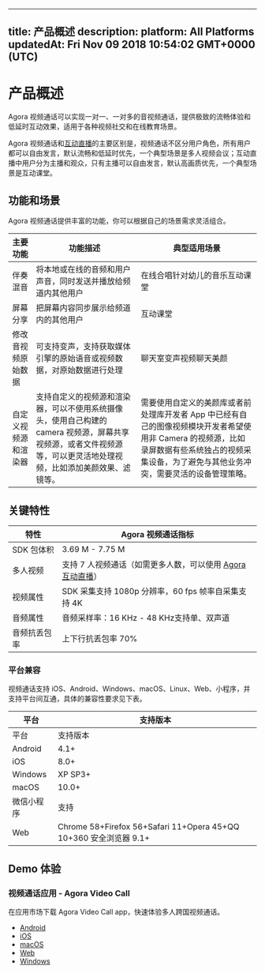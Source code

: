 
---
title: 产品概述
description: 
platform: All Platforms
updatedAt: Fri Nov 09 2018 10:54:02 GMT+0000 (UTC)
---
# 产品概述
Agora 视频通话可以实现一对一、一对多的音视频通话，提供极致的流畅体验和低延时互动效果，适用于各种视频社交和在线教育场景。

Agora 视频通话和[互动直播](https://docs.agora.io/cn/Interactive%20Broadcast/product_live?platform=All%20Platforms)的主要区别是，视频通话不区分用户角色，所有用户都可以自由发言，默认流畅和低延时优先，一个典型场景是多人视频会议；互动直播中用户分为主播和观众，只有主播可以自由发言，默认高画质优先，一个典型场景是互动课堂。

## 功能和场景

Agora 视频通话提供丰富的功能，你可以根据自己的场景需求灵活组合。

| 主要功能             | 功能描述                                                     | 典型适用场景                                                 |
| -------------------- | ------------------------------------------------------------ | ------------------------------------------------------------ |
| 伴奏混音             | 将本地或在线的音频和用户声音，同时发送并播放给频道内其他用户 | 在线合唱针对幼儿的音乐互动课堂                               |
| 屏幕分享             | 把屏幕内容同步展示给频道内的其他用户                         | 互动课堂                                                     |
| 修改音视频原始数据   | 可支持变声，支持获取媒体引擎的原始语音或视频数据，对原始数据进行处理 | 聊天室变声视频聊天美颜                                       |
| 自定义视频源和渲染器 | 支持自定义的视频源和渲染器，可以不使用系统摄像头，使用自己构建的 camera 视频源，屏幕共享视频源，或者文件视频源等，可以更灵活地处理视频，比如添加美颜效果、滤镜等。 | 需要使用自定义的美颜库或者前处理库开发者 App 中已经有自己的图像视频模块开发者希望使用非 Camera 的视频源，比如录屏数据有些系统独占的视频采集设备，为了避免与其他业务冲突，需要灵活的设备管理策略。 |

## 关键特性

| 特性         | Agora 视频通话指标                                           |
| ------------ | ------------------------------------------------------------ |
| SDK 包体积   | 3.69 M - 7.75 M                                              |
| 多人视频     | 支持 7 人视频通话（如需更多人数，可以使用 [Agora 互动直播](https://docs.agora.io/cn/Interactive%20Broadcast/product_live?platform=All%20Platforms)） |
| 视频属性     | SDK 采集支持 1080p 分辨率，60 fps 帧率自采集支持 4K          |
| 音频属性     | 音频采样率：16 KHz - 48 KHz支持单、双声道                    |
| 音频抗丢包率 | 上下行抗丢包率 70%                                           |

### 平台兼容

视频通话支持 iOS、Android、Windows、macOS、Linux、Web、小程序，并支持平台间互通，具体的兼容性要求见下表。

| 平台       | 支持版本                                                     |
| ---------- | ------------------------------------------------------------ |
| 平台       | 支持版本                                                     |
| Android    | 4.1+                                                         |
| iOS        | 8.0+                                                         |
| Windows    | XP SP3+                                                      |
| macOS      | 10.0+                                                        |
| 微信小程序 | 支持                                                         |
| Web        | Chrome 58+Firefox 56+Safari 11+Opera 45+QQ 10+360 安全浏览器 9.1+ |

## Demo 体验

### 视频通话应用 - Agora Video Call

在应用市场下载 Agora Video Call app，快速体验多人跨国视频通话。

- [Android](http://android.myapp.com/myapp/detail.htm?apkName=io.agora.vcall)
- [iOS](https://itunes.apple.com/cn/app/agora-video-call/id1080303824)
- [macOS](https://itunes.apple.com/cn/app/agora-video-call/id1112106913)
- [Web](https://webdemo.agora.io/videocall/?_ga=2.212778772.1474390666.1541382528-1513744824.1530171825)
- [Windows](http://download.agora.io/avc/AgoraVideoCall_for_windows_2.2.0.zip?_ga=2.212778772.1474390666.1541382528-1513744824.1530171825)
